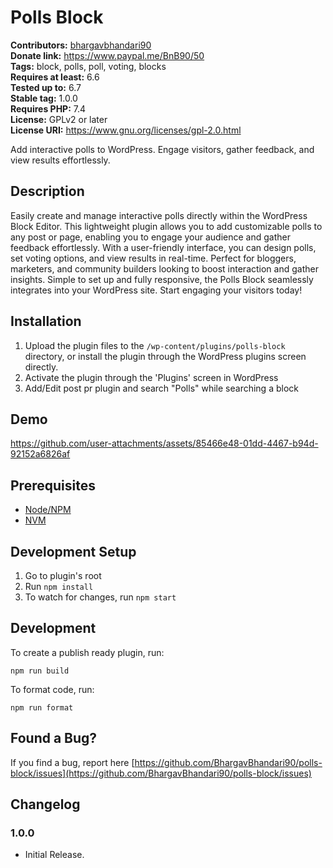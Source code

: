 # Polls Block #
**Contributors:** [bhargavbhandari90](https://profiles.wordpress.org/bhargavbhandari90/)  
**Donate link:** https://www.paypal.me/BnB90/50  
**Tags:** block, polls, poll, voting, blocks  
**Requires at least:** 6.6  
**Tested up to:** 6.7  
**Stable tag:** 1.0.0  
**Requires PHP:** 7.4  
**License:** GPLv2 or later  
**License URI:** https://www.gnu.org/licenses/gpl-2.0.html  

Add interactive polls to WordPress. Engage visitors, gather feedback, and view results effortlessly.

## Description ##

Easily create and manage interactive polls directly within the WordPress Block Editor. This lightweight plugin allows you to add customizable polls to any post or page, enabling you to engage your audience and gather feedback effortlessly. With a user-friendly interface, you can design polls, set voting options, and view results in real-time. Perfect for bloggers, marketers, and community builders looking to boost interaction and gather insights. Simple to set up and fully responsive, the Polls Block seamlessly integrates into your WordPress site. Start engaging your visitors today!

## Installation ##

1. Upload the plugin files to the `/wp-content/plugins/polls-block` directory, or install the plugin through the WordPress plugins screen directly.
2. Activate the plugin through the 'Plugins' screen in WordPress
3. Add/Edit post pr plugin and search "Polls" while searching a block

## Demo
https://github.com/user-attachments/assets/85466e48-01dd-4467-b94d-92152a6826af



## Prerequisites
- [Node/NPM](https://nodejs.org/en/download/)
- [NVM](https://github.com/nvm-sh/nvm)

## Development Setup
1. Go to plugin's root
2. Run `npm install`
5. To watch for changes, run `npm start`

## Development

To create a publish ready plugin, run:

	npm run build

To format code, run:

	npm run format


## Found a Bug? ##

If you find a bug, report here 
[https://github.com/BhargavBhandari90/polls-block/issues](https://github.com/BhargavBhandari90/polls-block/issues)

## Changelog ##

### 1.0.0 ###
* Initial Release.

